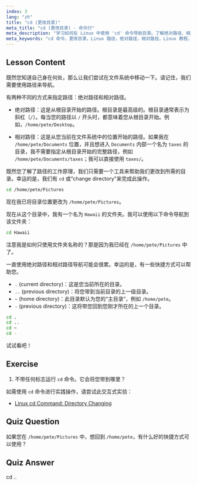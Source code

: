 ```yaml
---
index: 3
lang: "zh"
title: "cd (更改目录)"
meta_title: "cd (更改目录) - 命令行"
meta_description: "学习如何在 Linux 中使用 'cd' 命令导航目录。了解绝对路径、相对路径和有用的快捷方式。开始您的 Linux 之旅！"
meta_keywords: "cd 命令，更改目录，Linux 路径，绝对路径，相对路径，Linux 教程，Linux 初学者，Linux 导航"
---
```


## Lesson Content

既然您知道自己身在何处，那么让我们尝试在文件系统中移动一下。请记住，我们需要使用路径来导航。

有两种不同的方式来指定路径：绝对路径和相对路径。

- 绝对路径：这是从根目录开始的路径。根目录是最高级的。根目录通常表示为斜杠（`/`）。每当您的路径以 `/` 开头时，都意味着您从根目录开始。例如，`/home/pete/Desktop`。

- 相对路径：这是从您当前在文件系统中的位置开始的路径。如果我在 `/home/pete/Documents` 位置，并且想进入 `Documents` 内部一个名为 `taxes` 的目录，我不需要指定从根目录开始的完整路径，例如 `/home/pete/Documents/taxes`；我可以直接使用 `taxes/`。

既然您了解了路径的工作原理，我们只需要一个工具来帮助我们更改到所需的目录。幸运的是，我们有 `cd` 或“change directory”来完成此操作。

```bash
cd /home/pete/Pictures
```

现在我已将目录位置更改为 `/home/pete/Pictures`。

现在从这个目录中，我有一个名为 `Hawaii` 的文件夹。我可以使用以下命令导航到该文件夹：

```bash
cd Hawaii
```

注意我是如何只使用文件夹名称的？那是因为我已经在 `/home/pete/Pictures` 中了。

一直使用绝对路径和相对路径导航可能会很累。幸运的是，有一些快捷方式可以帮助您。

- `.` (current directory)：这是您当前所在的目录。
- `..` (previous directory)：将您带到当前目录的上一级目录。
- `~` (home directory)：此目录默认为您的“主目录”，例如 `/home/pete`。
- `-` (previous directory)：这将带您回到您刚才所在的上一个目录。

```bash
cd .
cd ..
cd ~
cd -
```

试试看吧！

## Exercise

1. 不带任何标志运行 `cd` 命令。它会将您带到哪里？

如需使用 `cd` 命令进行实践操作，请尝试此交互式实验：

- [Linux cd Command: Directory Changing](https://labex.io/zh/labs/linux-linux-cd-command-directory-changing-209733)

## Quiz Question

如果您在 `/home/pete/Pictures` 中，想回到 `/home/pete`，有什么好的快捷方式可以使用？

## Quiz Answer

cd ..
